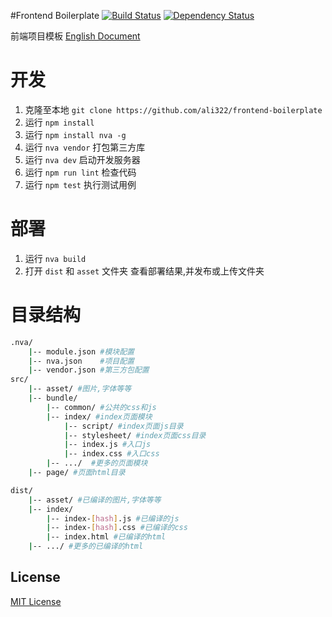 #Frontend Boilerplate
[![Build Status](https://travis-ci.org/ali322/frontend-boilerplate.svg?branch=spa)](https://travis-ci.org/ali322/frontend-boilerplate)
[![Dependency Status](https://gemnasium.com/badges/github.com/ali322/frontend-boilerplate.svg)](https://gemnasium.com/github.com/ali322/frontend-boilerplate)

前端项目模板 [English Document](./README.md)

开发
===

1. 克隆至本地 `git clone https://github.com/ali322/frontend-boilerplate`
2. 运行 `npm install`
3. 运行 `npm install nva -g`
4. 运行 `nva vendor` 打包第三方库
5. 运行 `nva dev` 启动开发服务器
6. 运行 `npm run lint` 检查代码
7. 运行 `npm test` 执行测试用例

部署
===

1. 运行 `nva build`
2. 打开 `dist` 和 `asset` 文件夹 查看部署结果,并发布或上传文件夹

目录结构
===

```sh
.nva/
    |-- module.json #模块配置
    |-- nva.json    #项目配置
    |-- vendor.json #第三方包配置
src/
    |-- asset/ #图片,字体等等
    |-- bundle/
        |-- common/ #公共的css和js
        |-- index/ #index页面模块
            |-- script/ #index页面js目录
            |-- stylesheet/ #index页面css目录
            |-- index.js #入口js
            |-- index.css #入口css
        |-- .../  #更多的页面模块
    |-- page/ #页面html目录

dist/
    |-- asset/ #已编译的图片,字体等等
    |-- index/
        |-- index-[hash].js #已编译的js
        |-- index-[hash].css #已编译的css
        |-- index.html #已编译的html
    |-- .../ #更多的已编译的html
```


## License

[MIT License](http://en.wikipedia.org/wiki/MIT_License)
